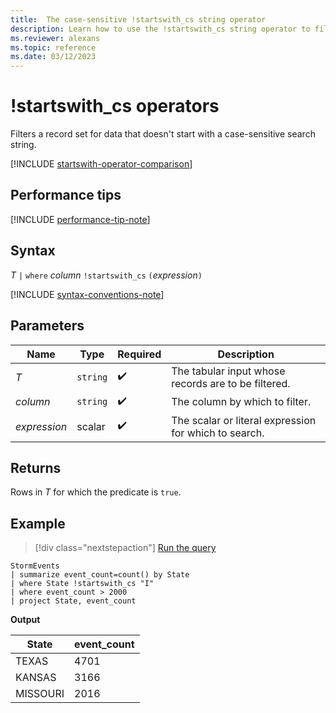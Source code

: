 ```yaml
---
title:  The case-sensitive !startswith_cs string operator
description: Learn how to use the !startswith_cs string operator to filter records for data that doesn't start with a case-sensitive search string.
ms.reviewer: alexans
ms.topic: reference
ms.date: 03/12/2023
---
```

# !startswith_cs operators

Filters a record set for data that doesn't start with a case-sensitive search string.

[!INCLUDE [startswith-operator-comparison](../../includes/startswith-operator-comparison.md)]

## Performance tips

[!INCLUDE [performance-tip-note](../../includes/performance-tip-note.md)]

## Syntax

*T* `|` `where` *column* `!startswith_cs` `(`*expression*`)`  

[!INCLUDE [syntax-conventions-note](../../includes/syntax-conventions-note.md)]

## Parameters

| Name | Type | Required | Description |
|--|--|--|--|
| *T* | `string` |  :heavy_check_mark:| The tabular input whose records are to be filtered.|
| *column* | `string` |  :heavy_check_mark:| The column by which to filter.|
| *expression* | scalar |  :heavy_check_mark:| The scalar or literal expression for which to search.|

## Returns

Rows in *T* for which the predicate is `true`.

## Example

> [!div class="nextstepaction"]
> <a href="https://dataexplorer.azure.com/clusters/help/databases/Samples?query=H4sIAAAAAAAAAwsuyS/KdS1LzSsp5qpRKC7NzU0syqxKVUgFCcUn55fmldiCSQ1NhaRKheCSxJJUoMLyjNSiVAhPQbG4JLGopLg8syQjPrlYQclTCa4AyRQFOwUjAwMDoFRBUX5WanIJRLcOshoAsNzTI40AAAA=" target="_blank">Run the query</a>

```kusto
StormEvents
| summarize event_count=count() by State
| where State !startswith_cs "I"
| where event_count > 2000
| project State, event_count
```

**Output**

|State|event_count|
|-----|-----------|
|TEXAS|4701|
|KANSAS|3166|
|MISSOURI|2016|
